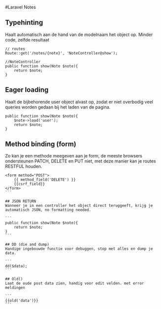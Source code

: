 #Laravel Notes

## Typehinting
Haalt automatisch aan de hand van de modelnaam het object op.
Minder code, zelfde resultaat

```
// routes
Route::get('/notes/{note}', 'NoteController@show');

//NoteController
public function show(Note $note){
	return $note;
}
```

## Eager loading
Haalt de bijbehorende user object alvast op, zodat er niet overbodig veel queries worden gedaan bij het laden van de pagina.

```
public function show(Note $note){
	$note->load('user');
	return $note;
}
```

## Method binding (form)
Zo kan je een methode meegeven aan je form, de meeste browsers ondersteunen PATCH, DELETE en PUT niet, met deze manier kan je routes RESTFUL houden.

````
<form method="POST">
    {{ method_field('DELETE') }}
    {{csrf_field}}
</form>
```

## JSON RETURN
Wanneer je in een controller het object direct teruggeeft, krijg je automatisch JSON, no formatting needed.

```
public function show(Note $note){
	return $note;
}
```

## DD (die and dump)
Handige ingebouwde functie voor debuggen, stop met alles en dump je data.

```
dd($data);
```

## Old()
Laat de oude post data zien, handig voor edit velden. met error meldingen

```
{{old('data')}}
```
